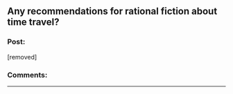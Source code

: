 ## Any recommendations for rational fiction about time travel?

### Post:

[removed]

### Comments:

---

